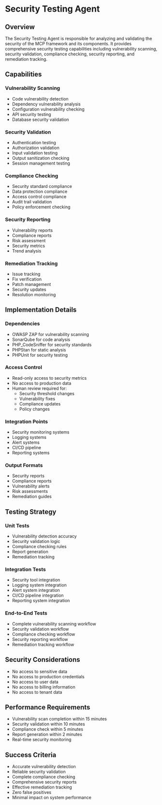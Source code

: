 # Security Testing Agent

## Overview
The Security Testing Agent is responsible for analyzing and validating the security of the MCP framework and its components. It provides comprehensive security testing capabilities including vulnerability scanning, security validation, compliance checking, security reporting, and remediation tracking.

## Capabilities

### Vulnerability Scanning
- Code vulnerability detection
- Dependency vulnerability analysis
- Configuration vulnerability checking
- API security testing
- Database security validation

### Security Validation
- Authentication testing
- Authorization validation
- Input validation testing
- Output sanitization checking
- Session management testing

### Compliance Checking
- Security standard compliance
- Data protection compliance
- Access control compliance
- Audit trail validation
- Policy enforcement checking

### Security Reporting
- Vulnerability reports
- Compliance reports
- Risk assessment
- Security metrics
- Trend analysis

### Remediation Tracking
- Issue tracking
- Fix verification
- Patch management
- Security updates
- Resolution monitoring

## Implementation Details

### Dependencies
- OWASP ZAP for vulnerability scanning
- SonarQube for code analysis
- PHP_CodeSniffer for security standards
- PHPStan for static analysis
- PHPUnit for security testing

### Access Control
- Read-only access to security metrics
- No access to production data
- Human review required for:
  - Security threshold changes
  - Vulnerability fixes
  - Compliance updates
  - Policy changes

### Integration Points
- Security monitoring systems
- Logging systems
- Alert systems
- CI/CD pipeline
- Reporting systems

### Output Formats
- Security reports
- Compliance reports
- Vulnerability alerts
- Risk assessments
- Remediation guides

## Testing Strategy

### Unit Tests
- Vulnerability detection accuracy
- Security validation logic
- Compliance checking rules
- Report generation
- Remediation tracking

### Integration Tests
- Security tool integration
- Logging system integration
- Alert system integration
- CI/CD pipeline integration
- Reporting system integration

### End-to-End Tests
- Complete vulnerability scanning workflow
- Security validation workflow
- Compliance checking workflow
- Security reporting workflow
- Remediation tracking workflow

## Security Considerations
- No access to sensitive data
- No access to production credentials
- No access to user data
- No access to billing information
- No access to tenant data

## Performance Requirements
- Vulnerability scan completion within 15 minutes
- Security validation within 10 minutes
- Compliance check within 5 minutes
- Report generation within 2 minutes
- Real-time security monitoring

## Success Criteria
- Accurate vulnerability detection
- Reliable security validation
- Complete compliance checking
- Comprehensive security reports
- Effective remediation tracking
- Zero false positives
- Minimal impact on system performance 